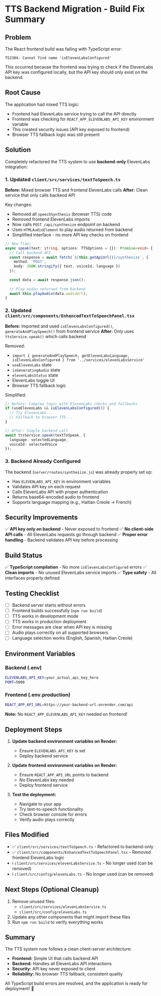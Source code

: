 # TTS Backend Migration - Build Fix Summary

## Problem
The React frontend build was failing with TypeScript error:
```
TS2304: Cannot find name 'isElevenLabsConfigured'
```

This occurred because the frontend was trying to check if the ElevenLabs API key was configured locally, but the API key should only exist on the backend.

## Root Cause
The application had mixed TTS logic:
- Frontend had ElevenLabs service trying to call the API directly
- Frontend was checking for `REACT_APP_ELEVENLABS_API_KEY` environment variable
- This created security issues (API key exposed to frontend)
- Browser TTS fallback logic was still present

## Solution
Completely refactored the TTS system to use **backend-only** ElevenLabs integration:

### 1. Updated `client/src/services/textToSpeech.ts`
**Before:** Mixed browser TTS and frontend ElevenLabs calls
**After:** Clean service that only calls backend API

Key changes:
- Removed all `speechSynthesis` (browser TTS) code
- Removed frontend ElevenLabs imports
- Now calls `POST /api/synthesize` endpoint on backend
- Uses `HTMLAudioElement` to play audio returned from backend
- Simplified interface - no more API key checks on frontend

```typescript
// New flow:
async speak(text: string, options: TTSOptions = {}): Promise<void> {
  // Call backend API
  const response = await fetch(`${this.getApiUrl()}/synthesize`, {
    method: 'POST',
    body: JSON.stringify({ text, voiceId, language })
  });
  
  const data = await response.json();
  
  // Play audio returned from backend
  await this.playAudio(data.audioUrl);
}
```

### 2. Updated `client/src/components/EnhancedTextToSpeechPanel.tsx`
**Before:** Imported and used `isElevenLabsConfigured()`, `generateAndPlaySpeech()` from frontend service
**After:** Only uses `ttsService.speak()` which calls backend

Removed:
- `import { generateAndPlaySpeech, getElevenLabsLanguage, isElevenLabsConfigured } from '../services/elevenLabsService'`
- `useElevenLabs` state
- `isGeneratingAudio` state  
- `elevenLabsStatus` state
- ElevenLabs toggle UI
- Browser TTS fallback logic

Simplified:
```typescript
// Before: Complex logic with ElevenLabs checks and fallbacks
if (useElevenLabs && isElevenLabsConfigured()) {
  // Try ElevenLabs...
  // Fallback to browser TTS...
}

// After: Simple backend call
await ttsService.speak(textToSpeak, {
  language: selectedLanguage,
  voiceId: selectedVoice
});
```

### 3. Backend Already Configured
The backend (`server/routes/synthesize.js`) was already properly set up:
- Has `ELEVENLABS_API_KEY` in environment variables
- Validates API key on each request
- Calls ElevenLabs API with proper authentication
- Returns base64-encoded audio to frontend
- Supports language mapping (e.g., Haitian Creole → French)

## Security Improvements
✅ **API key only on backend** - Never exposed to frontend
✅ **No client-side API calls** - All ElevenLabs requests go through backend
✅ **Proper error handling** - Backend validates API key before processing

## Build Status
✅ **TypeScript compilation** - No more `isElevenLabsConfigured` errors
✅ **Clean imports** - No unused ElevenLabs service imports
✅ **Type safety** - All interfaces properly defined

## Testing Checklist
- [ ] Backend server starts without errors
- [ ] Frontend builds successfully (`npm run build`)
- [ ] TTS works in development mode
- [ ] TTS works in production deployment
- [ ] Error messages are clear when API key is missing
- [ ] Audio plays correctly on all supported browsers
- [ ] Language selection works (English, Spanish, Haitian Creole)

## Environment Variables

### Backend (.env)
```bash
ELEVENLABS_API_KEY=your_actual_api_key_here
PORT=5000
```

### Frontend (.env.production)
```bash
REACT_APP_API_URL=https://your-backend-url.onrender.com/api
```

**Note:** No `REACT_APP_ELEVENLABS_API_KEY` needed on frontend!

## Deployment Steps

1. **Update backend environment variables on Render:**
   - Ensure `ELEVENLABS_API_KEY` is set
   - Deploy backend service

2. **Update frontend environment variables on Render:**
   - Ensure `REACT_APP_API_URL` points to backend
   - No ElevenLabs key needed
   - Deploy frontend service

3. **Test the deployment:**
   - Navigate to your app
   - Try text-to-speech functionality
   - Check browser console for errors
   - Verify audio plays correctly

## Files Modified
- ✅ `client/src/services/textToSpeech.ts` - Refactored to backend-only
- ✅ `client/src/components/EnhancedTextToSpeechPanel.tsx` - Removed frontend ElevenLabs logic
- ℹ️ `client/src/services/elevenLabsService.ts` - No longer used (can be removed)
- ℹ️ `client/src/config/elevenLabs.ts` - No longer used (can be removed)

## Next Steps (Optional Cleanup)
1. Remove unused files:
   - `client/src/services/elevenLabsService.ts`
   - `client/src/config/elevenLabs.ts`
2. Update any other components that might import these files
3. Run `npm run build` to verify everything works

## Summary
The TTS system now follows a clean client-server architecture:
- **Frontend:** Simple UI that calls backend API
- **Backend:** Handles all ElevenLabs API interactions
- **Security:** API key never exposed to client
- **Reliability:** No browser TTS fallback, consistent quality

All TypeScript build errors are resolved, and the application is ready for deployment! 🎉
